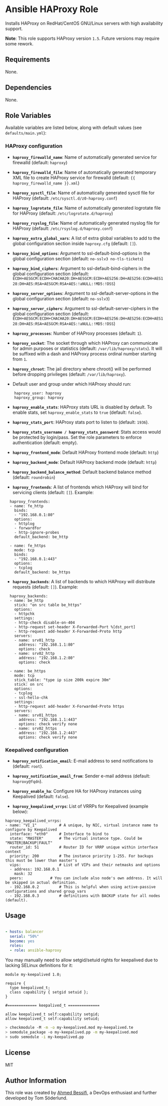 # Ansible HAProxy Role

Installs HAProxy on RedHat/CentOS GNU/Linux servers with high availability support.

**Note**: This role supports HAProxy version `1.5`. Future versions may require some rework.

## Requirements

None.

## Dependencies

None.

## Role Variables

Available variables are listed below, along with default values (see `defaults/main.yml`):

### HAProxy configuration

- **`haproxy_firewalld_name`**: Name of automatically generated service for firewalld (default: `haproxy`)

- **`haproxy_firewalld_file`**: Name of automatically generated temporary XML file to create HAProxy service for firewalld (default: `{{ haproxy_firewalld_name }}.xml`)

- **`haproxy_sysctl_file`**: Name of automatically generated sysctl file for HAProxy (default: `/etc/sysctl.d/z0-haproxy.conf`)

- **`haproxy_logrotate_file`**: Name of automatically generated logrotate file for HAProxy (default: `/etc/logrotate.d/haproxy`)

- **`haproxy_rsyslog_file`**: Name of automatically generated rsyslog file for HAProxy (default: `/etc/rsyslog.d/haproxy.conf`)

- **`haproxy_extra_global_vars`**: A list of extra global variables to add to the global configuration section inside `haproxy.cfg` (default: `[]`).

- **`haproxy_bind_options`**: Argument to ssl-default-bind-options in the global configuration section (default: `no-sslv3 no-tls-tickets`)

- **`haproxy_bind_ciphers`**: Argument to ssl-default-bind-ciphers in the global configuration section (default: `ECDH+AESGCM:ECDH+CHACHA20:DH+AESGCM:ECDH+AES256:DH+AES256:ECDH+AES128:DH+AES:RSA+AESGCM:RSA+AES:!aNULL:!MD5:!DSS`)

- **`haproxy_server_options`**: Argument to ssl-default-server-options in the global configuration section (default: `no-sslv3`)

- **`haproxy_server_ciphers`**: Argument to ssl-default-server-ciphers in the global configuration section (default: `ECDH+AESGCM:ECDH+CHACHA20:DH+AESGCM:ECDH+AES256:DH+AES256:ECDH+AES128:DH+AES:RSA+AESGCM:RSA+AES:!aNULL:!MD5:!DSS`)

- **`haproxy_processes`**: Number of HAProxy processes (default: `1`).

- **`haproxy_socket`**: The socket through which HAProxy can communicate for admin purposes or statistics (default: `/var/lib/haproxy/stats`). It will be suffixed with a dash and HAProxy process ordinal number starting from `1`.

- **`haproxy_chroot`**: The jail directory where chroot() will be performed before dropping privileges (default: `/var/lib/haproxy`).

- Default user and group under which HAProxy should run:

```
    haproxy_user: haproxy
    haproxy_group: haproxy
```

- **`haproxy_enable_stats`**: HAProxy stats URL is disabled by default. To enable stats, set `haproxy_enable_stats` to `true` (default: `false`).

- **`haproxy_stats_port`**: HAProxy stats port to listen to (default: `1936`).

- **`haproxy_stats_username / haproxy_stats_password`**: Stats access would be protected by login/pass. Set the role parameters to enforce authentication (default: empty).

- **`haproxy_frontend_mode`**: Default HAProxy frontend mode (default: `http`)

- **`haproxy_backend_mode`**: Default HAProxy backend mode (default: `http`)

- **`haproxy_backend_balance_method`**: Default backend balance method (default: `roundrobin`)

- **`haproxy_frontends`**: A list of frontends which HAProxy will bind for servicing clients (default: `[]`). Example:

```
  haproxy_frontends:
  - name: fe_http
    binds:
    - "192.168.0.1:80"
    options:
    - httplog
    - forwardfor
    - http-ignore-probes
    default_backend: be_http

  - name: fe_https
    mode: tcp
    binds:
    - "192.168.0.1:443"
    options:
    - tcplog
    default_backend: be_https
```

- **`haproxy_backends`**: A list of backends to which HAProxy will distribute requests (default: `[]`). Example:
```
  haproxy_backends:
  - name: be_http
    stick: "on src table be_https"
    options:
    - httpchk
    settings:
    - http-check disable-on-404
    - http-request set-header X-Forwarded-Port %[dst_port]
    - http-request add-header X-Forwarded-Proto http
    servers:
    - name: srv01_http
      address: "192.168.1.1:80"
      options: check
    - name: srv02_http
      address: "192.168.1.2:80"
      options: check

  - name: be_https
    mode: tcp
    stick_table: "type ip size 200k expire 30m"
    stick: on src
    options:
    - tcplog
    - ssl-hello-chk
    settings:
    - http-request add-header X-Forwarded-Proto https
    servers:
    - name: srv01_https
      address: "192.168.1.1:443"
      options: check verify none
    - name: srv02_https
      address: "192.168.1.2:443"
      options: check verify none
```

### Keepalived configuration

- **`haproxy_notification_email`**: E-mail address to send notifications to (default: `root`).

- **`haproxy_notification_email_from`**: Sender e-mail address (default: `haproxy@fqdn`).

- **`haproxy_enable_ha`**: Configure HA for HAProxy instances using Keepalived (default: `false`).

- **`haproxy_keepalived_vrrps`**: List of VRRPs for Keepalived (example below):

```
haproxy_keepalived_vrrps:
- name: "VI_1"			# A unique, by NIC, virtual instance name to configure by Keepalived
  interface: "eth0"		# Interface to bind to
  state: "MASTER"		# The virtual instance type. Could be "MASTER|BACKUP|FAULT"
  router_id: 51			# Router ID for VRRP unique within interface context
  priority: 200			# The instance priority 1-255. For backups this must be lower than master's
  vips:	    			# List of VIPs and their netmasks and options
  - address: 192.168.0.1
    mask: 32
  peers:			# You can include also node's own address. It will be skipped in actual definition.
  - 192.168.0.2			# This is helpful when using active-passive configurations and shared group_vars
  - 192.168.0.3			# definitions with BACKUP state for all nodes (default).
```

## Usage

```yaml

- hosts: balancer
  serial: "50%"
  become: yes
  roles:
  - role: ansible-haproxy
```

You may manually need to allow setgid/setuid rights for keepalived due to lacking SELinux definitions for it:
```
module my-keepalived 1.0;

require {
  type keepalived_t;
  class capability { setgid setuid };
}

#============= keepalived_t ==============

allow keepalived_t self:capability setgid;
allow keepalived_t self:capability setuid;
```

```bash
> checkmodule -M -m -o my-keepalived.mod my-keepalived.te
> semodule_package -o my-keepalived.pp -m my-keepalived.mod
> sudo semodule -i my-keepalived.pp
```

## License

MIT

## Author Information

This role was created by [Ahmed
Bessifi](https://www.linkedin.com/in/abessifi), a DevOps enthusiast
and further developed by Tom Söderlund.
